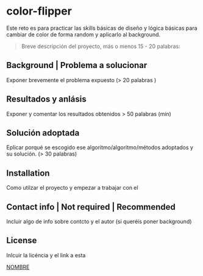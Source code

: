 # color-flipper
Este reto es para practicar las skills básicas de diseño y lógica básicas para cambiar de color de forma random y aplicarlo al background.

> Breve descripción del proyecto, más o menos 15 - 20 palabras: 

## Background | Problema a solucionar

Exponer brevemente el problema expuesto (> 20 palabras )

## Resultados y anlásis 

Exponer y comentar los resultados obtenidos > 50 palabras (mín)

## Solución adoptada

Eplicar porqué se escogido ese algoritmo/algoritmo/métodos adoptados y su solución. (> 30 palabras)

## Installation

Como utilzar el proyecto y empezar a trabajar con el

## Contact info | Not required | Recommended

Incluir algo de info sobre contcto y el autor (si queréis poner background)

## License 

Inlcuir la licéncia y el link a esta 

[NOMBRE](url)
